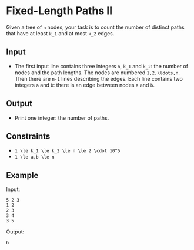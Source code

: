 # Fixed-Length Paths II 

Given a tree of ```n``` nodes, your task is to count the number of distinct paths that have at least ```k_1``` and at most ```k_2``` edges.
## Input
- The first input line contains three integers ```n```, ```k_1``` and ```k_2```: the number of nodes and the path lengths. The nodes are numbered ```1,2,\ldots,n```.
Then there are ```n-1``` lines describing the edges. Each line contains two integers ```a``` and ```b```: there is an edge between nodes ```a``` and ```b```.
## Output
- Print one integer: the number of paths.
## Constraints

- ```1 \le k_1 \le k_2 \le n \le 2 \cdot 10^5```
- ```1 \le a,b \le n```

## Example
Input:
```
5 2 3
1 2
2 3
3 4
3 5
```

Output:
```
6
```
